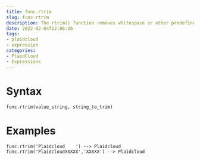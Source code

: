 ```yaml
---
title: func.rtrim
slug: func-rtrim
description: The rtrim() function removes whitespace or other predefined characters from the right side of a string
date: 2022-02-04T12:06:36
tags:
- plaidcloud
- expression
categories:
- PlaidCloud
- Expressions
---
```



# Syntax



```
func.rtrim(value_string, string_to_trim)
```


# Examples



```
func.rtrim('Plaidcloud    ') --> Plaidcloud  
func.rtrim('PlaidcloudXXXXX','XXXXX') --> Plaidcloud
```

